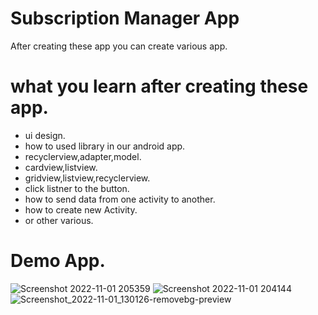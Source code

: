 
# Subscription Manager App 

After creating these app you can create various app.

# what you learn after creating these app.
- ui design.
- how to used library in our android app.
- recyclerview,adapter,model.
- cardview,listview.
- gridview,listview,recyclerview.
- click listner to the button.
- how to send data from one activity to another.
- how to create new Activity.
- or other various.

# Demo App.
![Screenshot 2022-11-01 205359](https://user-images.githubusercontent.com/109209762/199266883-4077234f-9df4-4ae3-876f-2af9c5db5084.png) ![Screenshot 2022-11-01 204144](https://user-images.githubusercontent.com/109209762/199266904-8b642b23-c9c0-4e32-ad8f-9e63900f354b.png)
![Screenshot_2022-11-01_130126-removebg-preview](https://user-images.githubusercontent.com/109209762/199267113-20208a4a-68bd-4308-9771-c5acc7768e23.png)
